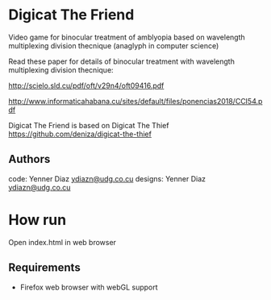 # Digicat The Friend

Video game for binocular treatment of amblyopia based on wavelength multiplexing division thecnique (anaglyph in computer science)

Read these paper for details of binocular treatment with  wavelength multiplexing division thecnique:

http://scielo.sld.cu/pdf/oft/v29n4/oft09416.pdf

http://www.informaticahabana.cu/sites/default/files/ponencias2018/CCI54.pdf


Digicat The Friend is based on Digicat The Thief https://github.com/deniza/digicat-the-thief

## Authors

code: Yenner Diaz <ydiazn@udg.co.cu>
designs: Yenner Diaz <ydiazn@udg.co.cu>

# How run

Open index.html in web browser

## Requirements
 - Firefox web browser with webGL support
